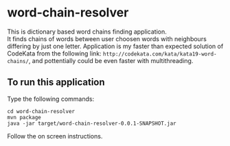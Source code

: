 # word-chain-resolver
This is dictionary based word chains finding application.<br>
It finds chains of words between user choosen words with neighbours differing by just one letter.
Application is my faster than expected solution of CodeKata from the following link: `http://codekata.com/kata/kata19-word-chains/`, and pottentially could be even faster with multithreading.

## To run this application
Type the following commands:
```
cd word-chain-resolver
mvn package
java -jar target/word-chain-resolver-0.0.1-SNAPSHOT.jar
```
Follow the on screen instructions.
